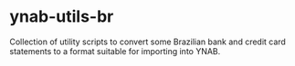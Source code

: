 # ynab-utils-br
Collection of utility scripts to convert some Brazilian bank and credit card statements to a format suitable for importing into YNAB.

